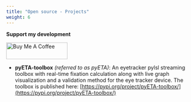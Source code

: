 ```yaml
---
title: "Open source - Projects"
weight: 6
---
```

**Support my development**

<p style="width: 164px">
<a href="https://www.buymeacoffee.com/i_binay" target="_blank"><img src="https://cdn.buymeacoffee.com/buttons/v2/default-yellow.png" alt="Buy Me A Coffee" style="height: 45px !important;width: 164px !important; pointer-events: none;" ></a>
</p>

- **pyETA-toolbox** *(referred to as pyETA)*: An eyetracker pylsl streaming toolbox with real-time fixation calculation along with live graph visualization and a validation method for the eye tracker device. The toolbox is published here: [https://pypi.org/project/pyETA-toolbox/](https://pypi.org/project/pyETA-toolbox/)
